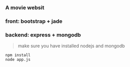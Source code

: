 ### A movie websit

### front: bootstrap + jade
### backend: express + mongodb

> make sure you have installed nodejs and mongodb

    npm install
    node app.js